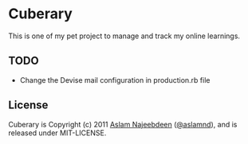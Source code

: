 # Cuberary

This is one of my pet project to manage and track my online learnings.

## TODO
* Change the Devise mail configuration in production.rb file


## License

Cuberary is Copyright (c) 2011 [Aslam Najeebdeen](http://aslamnajeebdeen.com) ([@aslamnd](http://twitter.com/aslamnd)), and is released under MIT-LICENSE.
